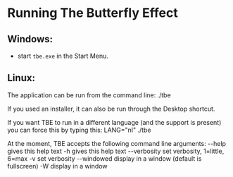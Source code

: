 Running The Butterfly Effect
============================

Windows:
--------
* start `tbe.exe` in the Start Menu.


Linux:
------

The application can be run from the command line:
    ./tbe

If you used an installer, it can also be run through the Desktop shortcut.

If you want TBE to run in a different language (and the support is present)
you can force this by typing this:
    LANG="nl" ./tbe



At the moment, TBE accepts the following command line arguments:
  --help              gives this help text
  -h                  gives this help text
  --verbosity <lvl>   set verbosity, 1=little, 6=max 
  -v <lvl>            set verbosity
  --windowed          display in a window (default is fullscreen)
  -W                  display in a window




